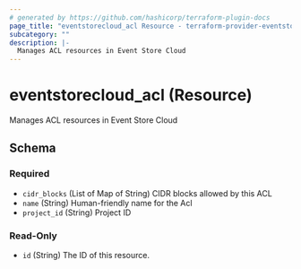 ```yaml
---
# generated by https://github.com/hashicorp/terraform-plugin-docs
page_title: "eventstorecloud_acl Resource - terraform-provider-eventstorecloud"
subcategory: ""
description: |-
  Manages ACL resources in Event Store Cloud
---
```


# eventstorecloud_acl (Resource)

Manages ACL resources in Event Store Cloud



<!-- schema generated by tfplugindocs -->
## Schema

### Required

- `cidr_blocks` (List of Map of String) CIDR blocks allowed by this ACL
- `name` (String) Human-friendly name for the Acl
- `project_id` (String) Project ID

### Read-Only

- `id` (String) The ID of this resource.
